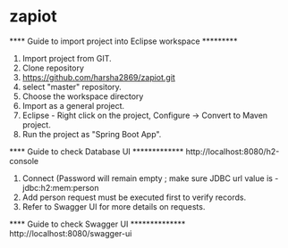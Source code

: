 # zapiot
**** Guide to import project into Eclipse workspace *********
1. Import project from GIT.
2. Clone repository
3. https://github.com/harsha2869/zapiot.git
4. select "master" repository.
5. Choose the workspace directory
6. Import as a general project.
7. Eclipse - Right click on the project, Configure -> Convert to Maven project.
8. Run the project as "Spring Boot App".

**** Guide to check Database UI *************
http://localhost:8080/h2-console

1. Connect (Password will remain empty ; make sure JDBC url value is - jdbc:h2:mem:person
2. Add person request must be executed first to verify records.
3. Refer to Swagger UI for more details on requests.

**** Guide to check Swagger UI **************
http://localhost:8080/swagger-ui


